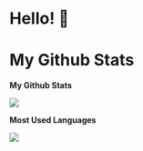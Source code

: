 # Hello! 👋


# My Github Stats

**My Github Stats**

<img src="https://github-readme-stats.vercel.app/api?username=efemertcbgl&theme=dark">

**Most Used Languages**

<img src="https://github-readme-stats.vercel.app/api/top-langs/?username=efemertcbgl&theme=dark&layout=compact">


